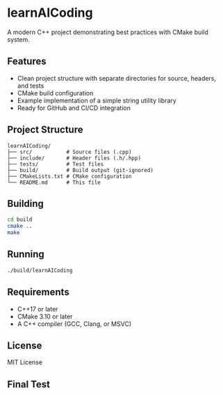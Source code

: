 # learnAICoding

A modern C++ project demonstrating best practices with CMake build system.

## Features

- Clean project structure with separate directories for source, headers, and tests
- CMake build configuration
- Example implementation of a simple string utility library
- Ready for GitHub and CI/CD integration

## Project Structure

```
learnAICoding/
├── src/           # Source files (.cpp)
├── include/       # Header files (.h/.hpp)
├── tests/         # Test files
├── build/         # Build output (git-ignored)
├── CMakeLists.txt # CMake configuration
└── README.md      # This file
```

## Building

```bash
cd build
cmake ..
make
```

## Running

```bash
./build/learnAICoding
```

## Requirements

- C++17 or later
- CMake 3.10 or later
- A C++ compiler (GCC, Clang, or MSVC)

## License

MIT License
## Final Test
